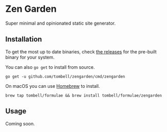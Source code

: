 # Zen Garden

Super minimal and opinionated static site generator.

## Installation

To get the most up to date binaries, check [the releases][releases] for the
pre-built binary for your system.

[releases]: https://github.com/tombell/zengarden/releases

You can also `go get` to install from source.

    go get -u github.com/tombell/zengarden/cmd/zengarden

On macOS you can use [Homebrew](https://brew.sh) to install.

    brew tap tombell/formulae && brew install tombell/formulae/zengarden

## Usage

Coming soon.
